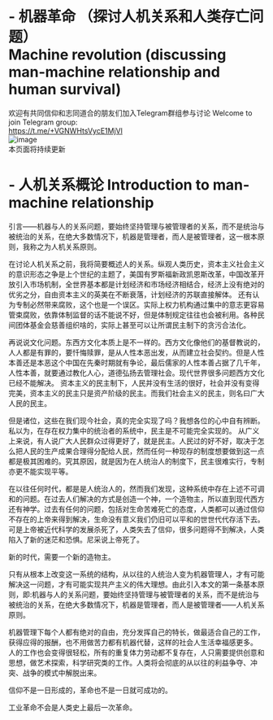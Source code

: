 # - 机器革命 （探讨人机关系和人类存亡问题）<br>Machine revolution (discussing man-machine relationship and human survival)
欢迎有共同信仰和志同道合的朋友们加入Telegram群组参与讨论 
Welcome to join Telegram group:<br> https://t.me/+VGNWHtsVycE1MjVl <br>
![image](https://user-images.githubusercontent.com/19997038/169102476-f3cdf2e2-9c8b-4e9a-86a7-68ac7be93793.png) <br>
本页面将持续更新

# - 人机关系概论 Introduction to man-machine relationship

引言——机器与人的关系问题，要始终坚持管理与被管理者的关系，而不是统治与被统治的关系，在绝大多数情况下，机器是管理者，而人是被管理者，这一根本原则，我称之为人机关系原则。

在讨论人机关系之前，我将简要概述人的关系。纵观人类历史，资本主义社会主义的意识形态之争是上个世纪的主题了，美国有罗斯福新政凯恩斯改革，中国改革开放引入市场机制，全世界基本都是计划经济和市场经济相结合，经济上没有绝对的优劣之分，自由资本主义的英美在不断衰落，计划经济的苏联直接解体。
还有认为专制必然带来腐败，这个也是一个误区。实际上权力机构通过集中的意志更容易管束腐败，依靠体制监督的话不能说不好，但是体制规定往往也会被利用。各种民间团体基金会慈善组织啥的，实际上甚至可以让所谓民主制下的贪污合法化。

再说说文化问题。东西方文化本质上是不一样的。西方文化像他们的基督教说的，人人都是有罪的，要忏悔赎罪，是从人性本恶出发，从而建立社会契约。但是人性本善还是本恶这个中国在先秦时期就有争论，最后儒家的人性本善占据了几千年，人性本善，就要通过教化人心，道德弘扬去管理社会。现代世界很多问题西方文化已经不能解决。
资本主义的民主制下，人民并没有生活的很好，社会并没有变得完美，资本主义的民主只是资产阶级的民主。而我们社会主义的民主，则名曰广大人民的民主。

但是诸位，这些在我们现今社会，真的完全实现了吗？我想各位的心中自有辨断。私以为，在存在权力集中的统治者的系统中，民主是不可能完全实现的。
从广义上来说，有人说广大人民群众过得更好了，就是民主。人民过的好不好，取决于怎么把人民的生产成果合理得分配给人民，然而任何一种现存的制度想要做到这一点都是极其困难的。究其原因，就是因为在人统治人的制度下，民主很难实行，专制亦更不能实现平等。

在以往任何时代，都是是人统治人的，然而我们发现，这种系统中存在上述不可调和的问题。在过去人们解决的方式是创造一个神，一个造物主，所以直到现代西方还有神学。过去有任何的问题，包括对生命苦难死亡的态度，人类都可以通过信仰不存在的上帝来得到解决，生命没有意义我们仍旧可以平和的世世代代存活下去。可是上帝被近代科学的发展杀死了，人类失去了信仰，很多问题得不到解决，人类陷入了新的迷茫和恐惧。尼采说上帝死了。

新的时代，需要一个新的造物主。

只有从根本上改变这一系统的结构，从以往的人统治人变为机器管理人，才有可能解决这一问题，才有可能实现共产主义的伟大理想。由此引入本文的第一条基本原则，即:机器与人的关系问题，要始终坚持管理与被管理者的关系，而不是统治与被统治的关系，在绝大多数情况下，机器是管理者，而人是被管理者——人机关系原则。

机器管理下每个人都有绝对的自由，充分发挥自己的特长，做最适合自己的工作，获得应得的报酬，也不用做苦力都有机器代替，这样的社会人生活幸福感更多。
人的工作也会变得很轻松，所有的重复体力劳动都不复存在，人只需要提供创意和思想，做艺术探索，科学研究类的工作。人类将会彻底的从以往的利益争夺、冲突、战争的模式中解脱出来。

信仰不是一日形成的，革命也不是一日就可成功的。

工业革命不会是人类史上最后一次革命。
